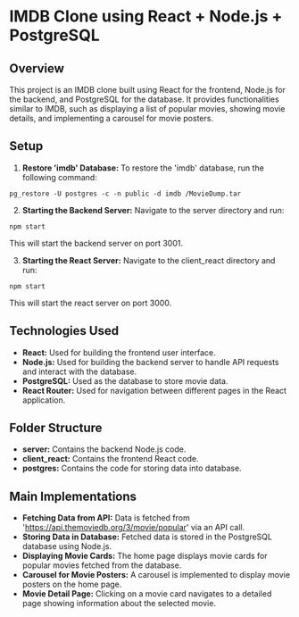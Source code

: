 # IMDB Clone using React + Node.js + PostgreSQL

## Overview

This project is an IMDB clone built using React for the frontend, Node.js for the backend, and PostgreSQL for the database. It provides functionalities similar to IMDB, such as displaying a list of popular movies, showing movie details, and implementing a carousel for movie posters.

## Setup

1. **Restore 'imdb' Database:**
   To restore the 'imdb' database, run the following command:

```pg_restore -U postgres -c -n public -d imdb /MovieDump.tar```



2. **Starting the Backend Server:**
Navigate to the server directory and run:

```npm start```

This will start the backend server on port 3001.


3. **Starting the React Server:**
Navigate to the client_react directory and run:

```npm start```

This will start the react server on port 3000.



## Technologies Used

- **React:** Used for building the frontend user interface.
- **Node.js:** Used for building the backend server to handle API requests and interact with the database.
- **PostgreSQL:** Used as the database to store movie data.
- **React Router:** Used for navigation between different pages in the React application.

## Folder Structure

- **server:** Contains the backend Node.js code.
- **client_react:** Contains the frontend React code.
- **postgres:** Contains the code for storing data into database.

## Main Implementations

- **Fetching Data from API:** Data is fetched from 'https://api.themoviedb.org/3/movie/popular' via an API call.
- **Storing Data in Database:** Fetched data is stored in the PostgreSQL database using Node.js.
- **Displaying Movie Cards:** The home page displays movie cards for popular movies fetched from the database.
- **Carousel for Movie Posters:** A carousel is implemented to display movie posters on the home page.
- **Movie Detail Page:** Clicking on a movie card navigates to a detailed page showing information about the selected movie.
